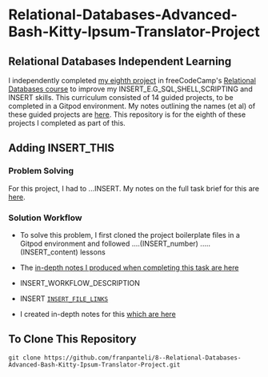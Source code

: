# Relational-Databases-Advanced-Bash-Kitty-Ipsum-Translator-Project
## Relational Databases Independent Learning
I independently completed [my eighth project](https://www.freecodecamp.org/learn/relational-database/learn-advanced-bash-by-building-a-kitty-ipsum-translator/build-a-kitty-ipsum-translator) in freeCodeCamp's [Relational Databases course](https://www.freecodecamp.org/learn/relational-database/) to improve my INSERT_E.G_SQL,SHELL,SCRIPTING and INSERT skills. This curriculum consisted of 14 guided projects, to be completed in a Gitpod environment. My notes outlining the names (et al) of these guided projects are [here](https://github.com/franpanteli/8--Relational-Databases-Advanced-Bash-Kitty-Ipsum-Translator-Project/blob/main/0%20relational-databases-course-overview.txt). This repository is for the eighth of these projects I completed as part of this.

## Adding INSERT_THIS
### Problem Solving
For this project, I had to ...INSERT. My notes on the full task brief for this are [here](https://github.com/franpanteli/8--Relational-Databases-Advanced-Bash-Kitty-Ipsum-Translator-Project/blob/main/1%20project-task-notes.txt). 

### Solution Workflow 
- To solve this problem, I first cloned the project boilerplate files in a Gitpod environment and followed ....(INSERT_number) .....(INSERT_content) lessons
- The [in-depth notes I produced when completing this task are here](https://github.com/franpanteli/8--Relational-Databases-Advanced-Bash-Kitty-Ipsum-Translator-Project/blob/main/2%20relational-databases-advanced-bash-kitty-ipsum-translator-project-course-notes.txt)

- INSERT_WORKFLOW_DESCRIPTION

- INSERT [`INSERT_FILE_LINKS`](INSERT)
- I created in-depth notes for this [which are here](https://github.com/franpanteli/8--Relational-Databases-Advanced-Bash-Kitty-Ipsum-Translator-Project/blob/main/2%20relational-databases-advanced-bash-kitty-ipsum-translator-project-course-notes.txt)

## To Clone This Repository
```
git clone https://github.com/franpanteli/8--Relational-Databases-Advanced-Bash-Kitty-Ipsum-Translator-Project.git
```
